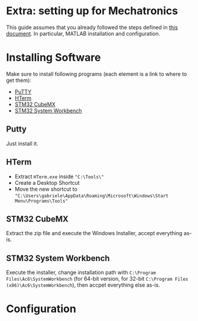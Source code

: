 # Extra: setting up for Mechatronics

This guide assumes that you already followed the steps defined in [this document](./WindowsSettings.md). In particular, MATLAB installation and configuration.

# Installing Software

Make sure to install following programs (each element is a link to where to get them):
- [PuTTY](https://www.chiark.greenend.org.uk/~sgtatham/putty/latest.html)
- [HTerm](http://www.der-hammer.info/terminal/hterm.zip)
- [STM32 CubeMX](https://www.st.com/en/development-tools/stm32cubemx.html#getsoftware-scroll)
- [STM32 System Workbench](http://www.openstm32.org/Downloading%2Bthe%2BSystem%2BWorkbench%2Bfor%2BSTM32%2Binstaller)

## Putty
Just install it.

## HTerm
- Extract `HTerm.exe` inside `"C:\Tools\"`
- Create a Desktop Shortcut
- Move the new shortcut to `"C:\Users\gabriele\AppData\Roaming\Microsoft\Windows\Start Menu\Programs\Tools"`

## STM32 CubeMX
Extract the zip file and execute the Windows Installer, accept everything as-is.

## STM32 System Workbench
Execute the installer, change installation path with `C:\Program Files\Ac6\SystemWorkbench` (for 64-bit version, for 32-bit `C:\Program Files (x86)\Ac6\SystemWorkbench`), then accpet everything else as-is.

# Configuration
